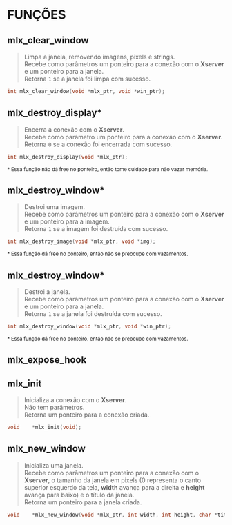 # FUNÇÕES

## mlx_clear_window

> Limpa a janela, removendo imagens, pixels e strings.   
> Recebe como parâmetros um ponteiro para a conexão com o **Xserver** e um ponteiro para a janela.   
> Retorna `1` se a janela foi limpa com sucesso.
```c
int	mlx_clear_window(void *mlx_ptr, void *win_ptr);
```

## mlx_destroy_display\*

> Encerra a conexão com o **Xserver**.   
> Recebe como parâmetro um ponteiro para a conexão com o **Xserver**.   
> Retorna `0` se a conexão foi encerrada com sucesso.
```c
int	mlx_destroy_display(void *mlx_ptr);
```
<sub>\* Essa função não dá free no ponteiro, então tome cuidado para não vazar memória.</sub>

## mlx_destroy_window\*

> Destroi uma imagem.   
> Recebe como parâmetros um ponteiro para a conexão com o **Xserver** e um ponteiro para a imagem.   
> Retorna `1` se a imagem foi destruída com sucesso.
```c
int	mlx_destroy_image(void *mlx_ptr, void *img);
```
<sub>\* Essa função dá free no ponteiro, então não se preocupe com vazamentos.</sub>

## mlx_destroy_window\*

> Destroi a janela.   
> Recebe como parâmetros um ponteiro para a conexão com o **Xserver** e um ponteiro para a janela.   
> Retorna `1` se a janela foi destruída com sucesso.
```c
int	mlx_destroy_window(void *mlx_ptr, void *win_ptr);
```
<sub>\* Essa função dá free no ponteiro, então não se preocupe com vazamentos.</sub>

## mlx_expose_hook

> 

## mlx_init

> Inicializa a conexão com o **Xserver**.   
> Não tem parâmetros.   
> Retorna um ponteiro para a conexão criada.
```c
void	*mlx_init(void);
```

## mlx_new_window

> Inicializa uma janela.   
> Recebe como parâmetros um ponteiro para a conexão com o **Xserver**, o tamanho da janela em pixels (0 representa o canto superior esquerdo da tela, **width** avança para a direita e **height** avança para baixo) e o título da janela.   
> Retorna um ponteiro para a janela criada.
```c
void	*mlx_new_window(void *mlx_ptr, int width, int height, char *title);
```
